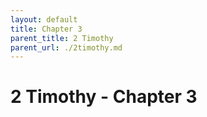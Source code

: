 ```yaml
---
layout: default
title: Chapter 3
parent_title: 2 Timothy
parent_url: ./2timothy.md
---
```


# 2 Timothy - Chapter 3
